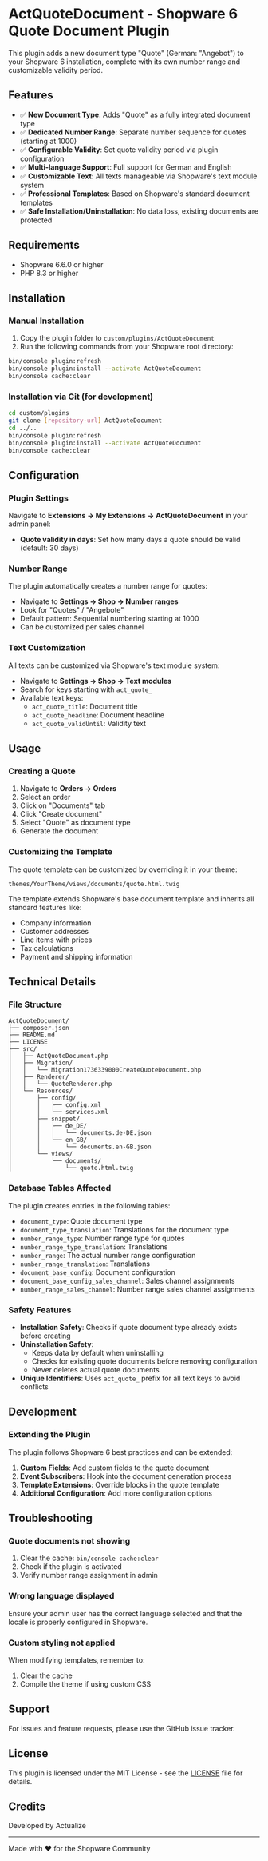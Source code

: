 # ActQuoteDocument - Shopware 6 Quote Document Plugin

This plugin adds a new document type "Quote" (German: "Angebot") to your Shopware 6 installation, complete with its own number range and customizable validity period.

## Features

- ✅ **New Document Type**: Adds "Quote" as a fully integrated document type
- ✅ **Dedicated Number Range**: Separate number sequence for quotes (starting at 1000)
- ✅ **Configurable Validity**: Set quote validity period via plugin configuration
- ✅ **Multi-language Support**: Full support for German and English
- ✅ **Customizable Text**: All texts manageable via Shopware's text module system
- ✅ **Professional Templates**: Based on Shopware's standard document templates
- ✅ **Safe Installation/Uninstallation**: No data loss, existing documents are protected

## Requirements

- Shopware 6.6.0 or higher
- PHP 8.3 or higher

## Installation

### Manual Installation

1. Copy the plugin folder to `custom/plugins/ActQuoteDocument`
2. Run the following commands from your Shopware root directory:
```bash
bin/console plugin:refresh
bin/console plugin:install --activate ActQuoteDocument
bin/console cache:clear
```

### Installation via Git (for development)

```bash
cd custom/plugins
git clone [repository-url] ActQuoteDocument
cd ../..
bin/console plugin:refresh
bin/console plugin:install --activate ActQuoteDocument
bin/console cache:clear
```

## Configuration

### Plugin Settings

Navigate to **Extensions → My Extensions → ActQuoteDocument** in your admin panel:

- **Quote validity in days**: Set how many days a quote should be valid (default: 30 days)

### Number Range

The plugin automatically creates a number range for quotes:
- Navigate to **Settings → Shop → Number ranges**
- Look for "Quotes" / "Angebote"
- Default pattern: Sequential numbering starting at 1000
- Can be customized per sales channel

### Text Customization

All texts can be customized via Shopware's text module system:
- Navigate to **Settings → Shop → Text modules**
- Search for keys starting with `act_quote_`
- Available text keys:
  - `act_quote_title`: Document title
  - `act_quote_headline`: Document headline
  - `act_quote_validUntil`: Validity text

## Usage

### Creating a Quote

1. Navigate to **Orders → Orders**
2. Select an order
3. Click on "Documents" tab
4. Click "Create document"
5. Select "Quote" as document type
6. Generate the document

### Customizing the Template

The quote template can be customized by overriding it in your theme:

```
themes/YourTheme/views/documents/quote.html.twig
```

The template extends Shopware's base document template and inherits all standard features like:
- Company information
- Customer addresses
- Line items with prices
- Tax calculations
- Payment and shipping information

## Technical Details

### File Structure

```
ActQuoteDocument/
├── composer.json
├── README.md
├── LICENSE
├── src/
│   ├── ActQuoteDocument.php
│   ├── Migration/
│   │   └── Migration1736339000CreateQuoteDocument.php
│   ├── Renderer/
│   │   └── QuoteRenderer.php
│   └── Resources/
│       ├── config/
│       │   ├── config.xml
│       │   └── services.xml
│       ├── snippet/
│       │   ├── de_DE/
│       │   │   └── documents.de-DE.json
│       │   └── en_GB/
│       │       └── documents.en-GB.json
│       └── views/
│           └── documents/
│               └── quote.html.twig
```

### Database Tables Affected

The plugin creates entries in the following tables:
- `document_type`: Quote document type
- `document_type_translation`: Translations for the document type
- `number_range_type`: Number range type for quotes
- `number_range_type_translation`: Translations
- `number_range`: The actual number range configuration
- `number_range_translation`: Translations
- `document_base_config`: Document configuration
- `document_base_config_sales_channel`: Sales channel assignments
- `number_range_sales_channel`: Number range sales channel assignments

### Safety Features

- **Installation Safety**: Checks if quote document type already exists before creating
- **Uninstallation Safety**:
  - Keeps data by default when uninstalling
  - Checks for existing quote documents before removing configuration
  - Never deletes actual quote documents
- **Unique Identifiers**: Uses `act_quote_` prefix for all text keys to avoid conflicts

## Development

### Extending the Plugin

The plugin follows Shopware 6 best practices and can be extended:

1. **Custom Fields**: Add custom fields to the quote document
2. **Event Subscribers**: Hook into the document generation process
3. **Template Extensions**: Override blocks in the quote template
4. **Additional Configuration**: Add more configuration options

## Troubleshooting

### Quote documents not showing

1. Clear the cache: `bin/console cache:clear`
2. Check if the plugin is activated
3. Verify number range assignment in admin

### Wrong language displayed

Ensure your admin user has the correct language selected and that the locale is properly configured in Shopware.

### Custom styling not applied

When modifying templates, remember to:
1. Clear the cache
2. Compile the theme if using custom CSS

## Support

For issues and feature requests, please use the GitHub issue tracker.

## License

This plugin is licensed under the MIT License - see the [LICENSE](LICENSE) file for details.

## Credits

Developed by Actualize

---

Made with ❤️ for the Shopware Community
